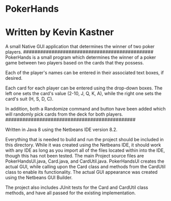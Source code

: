 # PokerHands
# Written by Kevin Kastner
A small Native GUI application that determines the winner of two poker players.
##############################################
PokerHands is a small program which determines the winner of a poker game between two players based on the cards that they possess.

Each of the player's names can be entered in their associated text boxes, if desired.

Each card for each player can be entered using the drop-down boxes. The left one sets the card's value (2-10, J, Q, K, A),
while the right one sets the card's suit (H, S, D, C).

In addition, both a Randomize command and button have been added which will randomly pick cards from the deck for both players.
##############################################

Written in Java 8 using the Netbeans IDE version 8.2.

Everything that is needed to build and run the project should be included in this directory.
While it was created using the Netbeans IDE, it should work with any IDE as long as you import all of the files located
within into the IDE, though this has not been tested.
The main Project source files are PokerHandsUI.java, Card.java, and CardUtil.java.
PokerHandsUI creates the actual GUI, while calling upon the Card class and methods from the CardUtil class
to enable its functionality. The actual GUI appearance was created using the Netbeans GUI Builder.

The project also includes JUnit tests for the Card and CardUtil class methods, and have all passed for the existing implementation.
